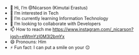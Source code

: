 - 👋 Hi, I’m @Nicarson (Kimutai Erastus) 
- 👀 I’m interested in Tech
- 🌱 I’m currently learning Information Technology 
- 💞️ I’m looking to collaborate with Developers
- 📫 How to reach me https://www.instagram.com/_nicarson?igsh=eWtmYzI0M3l2bmYx
- 😄 Pronouns: Him
- ⚡ Fun fact: I can put a smile on your 😔

<!---I am Also a student in Masinde Muliro University Of Science and Technology 
I can do pickup a lines
Nicarson/Nicarson is a ✨ special ✨ repository because its `README.md` (this file) appears on your GitHub profile.
You can click the Preview link to take a look at your changes.
--->
